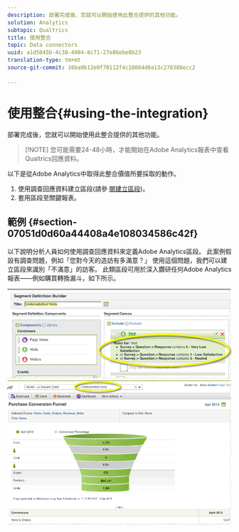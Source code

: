 ```yaml
---
description: 部署完成後，您就可以開始使用此整合提供的其他功能。
solution: Analytics
subtopic: Qualtrics
title: 使用整合
topic: Data connectors
uuid: a1d5045b-4c38-4984-8c71-27e86ebe8b23
translation-type: tm+mt
source-git-commit: 16ba0b12e0f70112f4c10804d0a13c278388ecc2

---
```



# 使用整合{#using-the-integration}

部署完成後，您就可以開始使用此整合提供的其他功能。

> [!NOTE] 您可能需要24-48小時，才能開始在Adobe Analytics報表中查看Qualtrics回應資料。

以下是從Adobe Analytics中取得此整合價值所要採取的動作。

1. 使用調查回應資料建立區段(請參 [閱建立區段](https://docs.adobe.com/content/help/en/analytics/components/segmentation/seg-home.html))。
1. 套用區段至關鍵報表。

## 範例 {#section-07051d0d60a44408a4e108034586c42f}

以下說明分析人員如何使用調查回應資料來定義Adobe Analytics區段。 此案例假設有調查問題，例如「您對今天的造訪有多滿意？」 使用這個問題，我們可以建立區段來識別「不滿意」的訪客。 此類區段可用於深入鑽研任何Adobe Analytics報表——例如購買轉換漏斗，如下所示。

![](assets/using-1.png) ![](assets/using-2.png)


